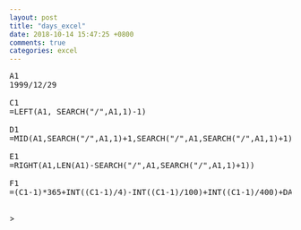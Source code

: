 ```yaml
---
layout: post
title: "days_excel"
date: 2018-10-14 15:47:25 +0800
comments: true
categories: excel  
---
```


<pre>
A1
1999/12/29

C1
=LEFT(A1, SEARCH("/",A1,1)-1)

D1
=MID(A1,SEARCH("/",A1,1)+1,SEARCH("/",A1,SEARCH("/",A1,1)+1)-SEARCH("/",A1,1)-1)

E1
=RIGHT(A1,LEN(A1)-SEARCH("/",A1,SEARCH("/",A1,1)+1))

F1
=(C1-1)*365+INT((C1-1)/4)-INT((C1-1)/100)+INT((C1-1)/400)+DATEDIF("1/1",D1&"/"&E1,"YD")+IF(OR(MOD(C1,400)=0,AND(MOD(C1,4)=0,MOD(C1,100)<>0)),IF(INT(D1)>2,2,1), 1)

</pre>>